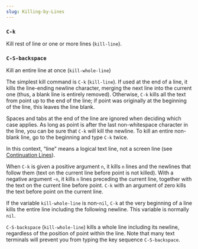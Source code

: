 ```yaml
---
slug: Killing-by-Lines
---
```


### `C-k`

Kill rest of line or one or more lines (`kill-line`).

### `C-S-backspace`

Kill an entire line at once (`kill-whole-line`)

The simplest kill command is `C-k` (`kill-line`). If used at the end of a line, it kills the line-ending newline character, merging the next line into the current one (thus, a blank line is entirely removed). Otherwise, `C-k` kills all the text from point up to the end of the line; if point was originally at the beginning of the line, this leaves the line blank.

Spaces and tabs at the end of the line are ignored when deciding which case applies. As long as point is after the last non-whitespace character in the line, you can be sure that `C-k` will kill the newline. To kill an entire non-blank line, go to the beginning and type `C-k` twice.

In this context, “line" means a logical text line, not a screen line (see [Continuation Lines](Continuation-Lines)).

When `C-k` is given a positive argument `n`, it kills `n` lines and the newlines that follow them (text on the current line before point is not killed). With a negative argument -`n`, it kills `n` lines preceding the current line, together with the text on the current line before point. `C-k` with an argument of zero kills the text before point on the current line.

If the variable `kill-whole-line` is non-`nil`, `C-k` at the very beginning of a line kills the entire line including the following newline. This variable is normally `nil`.

`C-S-backspace` (`kill-whole-line`) kills a whole line including its newline, regardless of the position of point within the line. Note that many text terminals will prevent you from typing the key sequence `C-S-backspace`.

